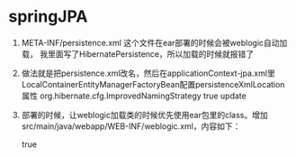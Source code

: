 springJPA
=========

1. META-INF/persistence.xml 这个文件在ear部署的时候会被weblogic自动加载，
我里面写了HibernatePersistence，所以加载的时候就报错了

2. 做法就是把persistence.xml改名，然后在applicationContext-jpa.xml里LocalContainerEntityManagerFactoryBean配置persistenceXmlLocation属性
	<bean id="entityManagerFactory" class="org.springframework.orm.jpa.LocalContainerEntityManagerFactoryBean"> 
		<!-- <property name="dataSource" ref="dataSource"/> -->
		<property name="persistenceXmlLocation" value="classpath:META-INF/my-persistence.xml"/>
		<property name="persistenceUnitName" value="springJPA"/>
		<property name="jpaVendorAdapter" ref="hibernateJpaVendorAdapter"/>
		<property name="packagesToScan" value="cn.ibeans"/><!--待扫描的实体类包，不再需要persistence.xml了-->
		<property name="jpaProperties">
			<props>
				<prop key="hibernate.ejb.naming_strategy">org.hibernate.cfg.ImprovedNamingStrategy</prop>
				<prop key="hibernate.show_sql">true</prop>
				<prop key="hibernate.hbm2ddl.auto">update</prop>
			</props>
		</property>
	</bean>
	
3. 部署的时候，让weblogic加载类的时候优先使用ear包里的class。增加src/main/java/webapp/WEB-INF/weblogic.xml，内容如下：
	<?xml version="1.0" encoding="UTF-8"?>
	<weblogic-web-app>
		<container-descriptor>
			<prefer-web-inf-classes>true</prefer-web-inf-classes>
		</container-descriptor>
	</weblogic-web-app>
